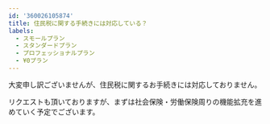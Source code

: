 ```yaml
---
id: '360026105874'
title: 住民税に関する手続きには対応している？
labels:
  - スモールプラン
  - スタンダードプラン
  - プロフェッショナルプラン
  - ¥0プラン
---
```

大変申し訳ございませんが、住民税に関するお手続きには対応しておりません。

リクエストも頂いておりますが、まずは社会保険・労働保険周りの機能拡充を進めていく予定でございます。
